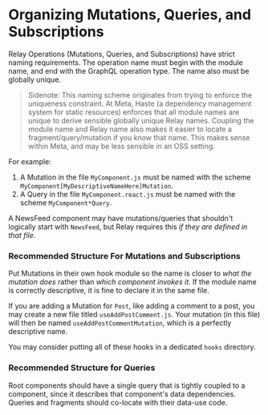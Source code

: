 # Organizing Mutations, Queries, and Subscriptions

Relay Operations (Mutations, Queries, and Subscriptions) have strict naming requirements. The operation name must begin with the module name, and end with the GraphQL operation type. The name also must be globally unique.

> Sidenote: This naming scheme originates from trying to enforce the uniqueness constraint. At Meta, Haste (a dependency management system for static resources) enforces that all module names are unique to derive sensible globally unique Relay names. Coupling the module name and Relay name also makes it easier to locate a fragment/query/mutation if you know that name. This makes sense within Meta, and may be less sensible in an OSS setting.

For example:

1. A Mutation in the file `MyComponent.js` must be named with the scheme `MyComponent[MyDescriptiveNameHere]Mutation`.
2. A Query in the file `MyComponent.react.js` must be named with the scheme `MyComponent*Query`.

A NewsFeed component may have mutations/queries that shouldn't logically start with `NewsFeed`, but Relay requires this _if they are defined in that file_.

### Recommended Structure For Mutations and Subscriptions

Put Mutations in their own hook module so the name is closer to _what the mutation does_ rather than _which component invokes it_. If the module name is correctly descriptive, it is fine to declare it in the same file.

If you are adding a Mutation for `Post`, like adding a comment to a post, you may create a new file titled `useAddPostComment.js`. Your mutation (in this file) will then be named `useAddPostCommentMutation`, which is a perfectly descriptive name.

You may consider putting all of these hooks in a dedicated `hooks` directory.

### Recommended Structure for Queries

Root components should have a single query that is tightly coupled to a component, since it describes that component's data dependencies. Queries and fragments should co-locate with their data-use code.
